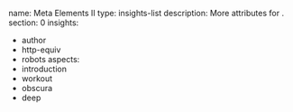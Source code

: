 name: Meta Elements II
type: insights-list
description: More attributes for <meta>.
section: 0
insights:
  - author
  - http-equiv
  - robots
aspects:
  - introduction
  - workout
  - obscura
  - deep
 
